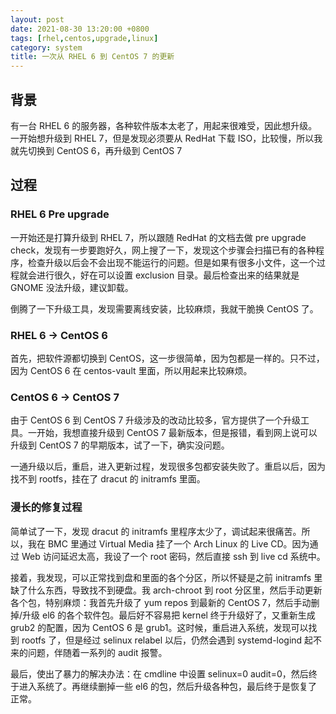 ```yaml
---
layout: post
date: 2021-08-30 13:20:00 +0800
tags: [rhel,centos,upgrade,linux]
category: system
title: 一次从 RHEL 6 到 CentOS 7 的更新
---
```


## 背景

有一台 RHEL 6 的服务器，各种软件版本太老了，用起来很难受，因此想升级。一开始想升级到 RHEL 7，但是发现必须要从 RedHat 下载 ISO，比较慢，所以我就先切换到 CentOS 6，再升级到 CentOS 7

## 过程

### RHEL 6 Pre upgrade

一开始还是打算升级到 RHEL 7，所以跟随 RedHat 的文档去做 pre upgrade check，发现有一步要跑好久，网上搜了一下，发现这个步骤会扫描已有的各种程序，检查升级以后会不会出现不能运行的问题。但是如果有很多小文件，这一个过程就会进行很久，好在可以设置 exclusion 目录。最后检查出来的结果就是 GNOME 没法升级，建议卸载。

倒腾了一下升级工具，发现需要离线安装，比较麻烦，我就干脆换 CentOS 了。

### RHEL 6 -> CentOS 6

首先，把软件源都切换到 CentOS，这一步很简单，因为包都是一样的。只不过，因为 CentOS 6 在 centos-vault 里面，所以用起来比较麻烦。

### CentOS 6 -> CentOS 7

由于 CentOS 6 到 CentOS 7 升级涉及的改动比较多，官方提供了一个升级工具。一开始，我想直接升级到 CentOS 7 最新版本，但是报错，看到网上说可以升级到 CentOS 7 的早期版本，试了一下，确实没问题。

一通升级以后，重启，进入更新过程，发现很多包都安装失败了。重启以后，因为找不到 rootfs，挂在了 dracut 的 initramfs 里面。

### 漫长的修复过程

简单试了一下，发现 dracut 的 initramfs 里程序太少了，调试起来很痛苦。所以，我在 BMC 里通过 Virtual Media 挂了一个 Arch Linux 的 Live CD。因为通过 Web 访问延迟太高，我设了一个 root 密码，然后直接 ssh 到 live cd 系统中。

接着，我发现，可以正常找到盘和里面的各个分区，所以怀疑是之前 initramfs 里缺了什么东西，导致找不到硬盘。我 arch-chroot 到 root 分区里，然后手动更新各个包，特别麻烦：我首先升级了 yum repos 到最新的 CentOS 7，然后手动删掉/升级 el6 的各个软件包。最后好不容易把 kernel 终于升级好了，又重新生成 grub2 的配置，因为 CentOS 6 是 grub1。这时候，重启进入系统，发现可以找到 rootfs 了，但是经过 selinux relabel 以后，仍然会遇到 systemd-logind 起不来的问题，伴随着一系列的 audit 报警。

最后，使出了暴力的解决办法：在 cmdline 中设置 selinux=0 audit=0，然后终于进入系统了。再继续删掉一些 el6 的包，然后升级各种包，最后终于是恢复了正常。